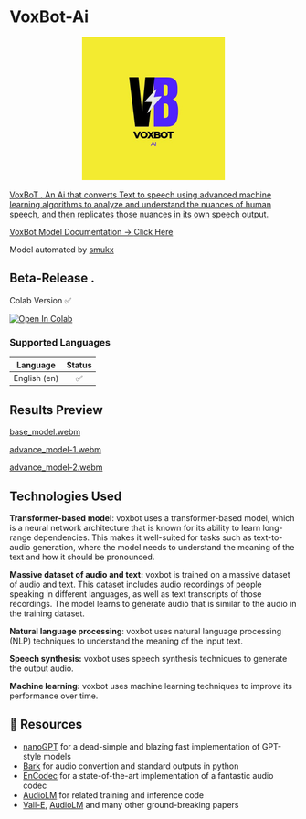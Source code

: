 # VoxBot-Ai

<p align="center">
 <a href="https://github.com/Whitecat18/"><img src="https://raw.githubusercontent.com/Whitecat18/Project-Smukx/main/VoxBot_Ai/VoxBot/img-demo/VoxBot.jpeg" height=250/> 
  </p>
  
VoxBoT . An Ai that converts Text to speech using advanced machine learning algorithms to analyze and understand the nuances of human speech, and then replicates those nuances in its own speech output. 

VoxBot Model Documentation -> <a href="https://github.com/Whitecat18/Project-Smukx/blob/main/VoxBot-Ai/VoxBot%20Model%20Mechanism.pdf" > Click Here </a>

  Model automated by <a href="https://github.com/Whitecat18/" > smukx </a>
## Beta-Release .

Colab Version  ✅

[![Open In Colab](https://colab.research.google.com/assets/colab-badge.svg)](https://colab.research.google.com/drive/1yxIAUt7-4p41hk1CTV0N4CwiwGKCFfzN?usp=sharing)

### Supported Languages

| Language | Status |
| --- | :---: |
| English (en) | ✅ |

 
 ## Results Preview
 
 
 [base_model.webm](https://github.com/Whitecat18/VoxBot-Ai/assets/96696929/7cdc9f5d-e1d2-435d-89b3-dc91df6b8142)
 

 [advance_model-1.webm](https://github.com/Whitecat18/VoxBot-Ai/assets/96696929/38b3d652-8071-4dd9-9374-0d3f251d3fef)


 [advance_model-2.webm](https://github.com/Whitecat18/VoxBot-Ai/assets/96696929/f36699a9-7dd4-4686-a458-aae541360cc1)

 
  
## Technologies Used
 
  **Transformer-based model**: voxbot uses a transformer-based model, which is a
neural network architecture that is known for its ability to learn long-range
dependencies. This makes it well-suited for tasks such as text-to-audio
generation, where the model needs to understand the meaning of the text and
how it should be pronounced.
  
  **Massive dataset of audio and text:** voxbot is trained on a massive dataset of audio
and text. This dataset includes audio recordings of people speaking in different
languages, as well as text transcripts of those recordings. The model learns to
generate audio that is similar to the audio in the training dataset.
  
  **Natural language processing**: voxbot uses natural language processing (NLP)
techniques to understand the meaning of the input text.
  
  **Speech synthesis:** voxbot uses speech synthesis techniques to generate the
output audio.
  
  **Machine learning:** voxbot uses machine learning techniques to improve its
performance over time.
  
  
## 🙏 Resources 

- [nanoGPT](https://github.com/karpathy/nanoGPT) for a dead-simple and blazing fast implementation of GPT-style models
- [Bark](https://github.com/suno-ai) for audio convertion and standard outputs in python 
- [EnCodec](https://github.com/facebookresearch/encodec) for a state-of-the-art implementation of a fantastic audio codec
- [AudioLM](https://github.com/lucidrains/audiolm-pytorch) for related training and inference code
- [Vall-E](https://arxiv.org/abs/2301.02111), [AudioLM](https://arxiv.org/abs/2209.03143) and many other ground-breaking papers

